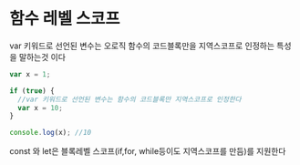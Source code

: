 # 함수 레벨 스코프

var 키워드로 선언된 변수는 오로직 함수의 코드블록만을 지역스코프로 인정하는 특성을 말하는것 이다

```js
var x = 1;

if (true) {
  //var 키워드로 선언된 변수는 함수의 코드블록만 지역스코프로 인정한다
  var x = 10;
}

console.log(x); //10
```

const 와 let은 블록레벨 스코프(if,for, while등이도 지역스코프를 만듬)를 지원한다
